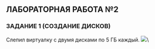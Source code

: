 ## ЛАБОРАТОРНАЯ РАБОТА №2

### ЗАДАНИЕ 1 (СОЗДАНИЕ ДИСКОВ)

Слепил виртуалку с двумя дисками по 5 ГБ каждый.
![](https://raw.githubusercontent.com/NickolayGordeev/JIA6OPATOPHbIE_PA6OTbI/tree/master/Laba%202/Screenshots/Task_1-01.JPG)\
